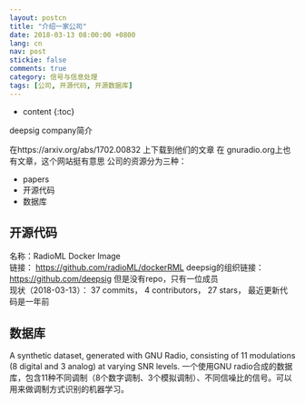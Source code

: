 ```yaml
---
layout: postcn
title: "介绍一家公司"
date: 2018-03-13 08:00:00 +0800
lang: cn
nav: post
stickie: false
comments: true
category: 信号与信息处理
tags: [公司, 开源代码, 开源数据库]
---
```




* content 
{:toc} 


deepsig company简介
<!-- more -->
在https://arxiv.org/abs/1702.00832 上下载到他们的文章
在 gnuradio.org上也有文章，这个网站挺有意思
公司的资源分为三种：
- papers
- 开源代码
- 数据库

## 开源代码
名称：RadioML Docker Image
<br>
链接： https://github.com/radioML/dockerRML
deepsig的组织链接：https://github.com/deepsig
但是没有repo，只有一位成员
<br>
现状（2018-03-13）： 37 commits， 4 contributors， 27 stars， 最近更新代码是一年前
<br>
## 数据库
A synthetic dataset, generated with GNU Radio, consisting of 11 modulations (8 digital and 3 analog) at varying SNR levels.
一个使用GNU radio合成的数据库，包含11种不同调制（8个数字调制、3个模拟调制）、不同信噪比的信号。可以用来做调制方式识别的机器学习。